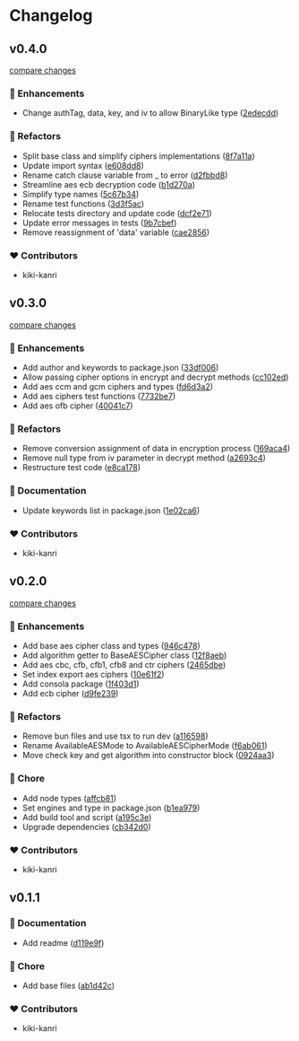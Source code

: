 # Changelog

## v0.4.0

[compare changes](https://github.com/kiki-kanri/node-ciphers/compare/v0.3.0...v0.4.0)

### 🚀 Enhancements

- Change authTag, data, key, and iv to allow BinaryLike type ([2edecdd](https://github.com/kiki-kanri/node-ciphers/commit/2edecdd))

### 💅 Refactors

- Split base class and simplify ciphers implementations ([8f7a11a](https://github.com/kiki-kanri/node-ciphers/commit/8f7a11a))
- Update import syntax ([e608dd8](https://github.com/kiki-kanri/node-ciphers/commit/e608dd8))
- Rename catch clause variable from _ to error ([d2fbbd8](https://github.com/kiki-kanri/node-ciphers/commit/d2fbbd8))
- Streamline aes ecb decryption code ([b1d270a](https://github.com/kiki-kanri/node-ciphers/commit/b1d270a))
- Simplify type names ([5c67b34](https://github.com/kiki-kanri/node-ciphers/commit/5c67b34))
- Rename test functions ([3d3f5ac](https://github.com/kiki-kanri/node-ciphers/commit/3d3f5ac))
- Relocate tests directory and update code ([dcf2e71](https://github.com/kiki-kanri/node-ciphers/commit/dcf2e71))
- Update error messages in tests ([9b7cbef](https://github.com/kiki-kanri/node-ciphers/commit/9b7cbef))
- Remove reassignment of 'data' variable ([cae2856](https://github.com/kiki-kanri/node-ciphers/commit/cae2856))

### ❤️ Contributors

- kiki-kanri

## v0.3.0

[compare changes](https://github.com/kiki-kanri/node-ciphers/compare/v0.2.0...v0.3.0)

### 🚀 Enhancements

- Add author and keywords to package.json ([33df006](https://github.com/kiki-kanri/node-ciphers/commit/33df006))
- Allow passing cipher options in encrypt and decrypt methods ([cc102ed](https://github.com/kiki-kanri/node-ciphers/commit/cc102ed))
- Add aes ccm and gcm ciphers and types ([fd6d3a2](https://github.com/kiki-kanri/node-ciphers/commit/fd6d3a2))
- Add aes ciphers test functions ([7732be7](https://github.com/kiki-kanri/node-ciphers/commit/7732be7))
- Add aes ofb cipher ([40041c7](https://github.com/kiki-kanri/node-ciphers/commit/40041c7))

### 💅 Refactors

- Remove conversion assignment of data in encryption process ([169aca4](https://github.com/kiki-kanri/node-ciphers/commit/169aca4))
- Remove null type from iv parameter in decrypt method ([a2693c4](https://github.com/kiki-kanri/node-ciphers/commit/a2693c4))
- Restructure test code ([e8ca178](https://github.com/kiki-kanri/node-ciphers/commit/e8ca178))

### 📖 Documentation

- Update keywords list in package.json ([1e02ca6](https://github.com/kiki-kanri/node-ciphers/commit/1e02ca6))

### ❤️ Contributors

- kiki-kanri

## v0.2.0

[compare changes](https://github.com/kiki-kanri/node-ciphers/compare/v0.1.0...v0.2.0)

### 🚀 Enhancements

- Add base aes cipher class and types ([946c478](https://github.com/kiki-kanri/node-ciphers/commit/946c478))
- Add algorithm getter to BaseAESCipher class ([12f8aeb](https://github.com/kiki-kanri/node-ciphers/commit/12f8aeb))
- Add aes cbc, cfb, cfb1, cfb8 and ctr ciphers ([2465dbe](https://github.com/kiki-kanri/node-ciphers/commit/2465dbe))
- Set index export aes ciphers ([10e61f2](https://github.com/kiki-kanri/node-ciphers/commit/10e61f2))
- Add consola package ([1f403d1](https://github.com/kiki-kanri/node-ciphers/commit/1f403d1))
- Add ecb cipher ([d9fe239](https://github.com/kiki-kanri/node-ciphers/commit/d9fe239))

### 💅 Refactors

- Remove bun files and use tsx to run dev ([a116598](https://github.com/kiki-kanri/node-ciphers/commit/a116598))
- Rename AvailableAESMode to AvailableAESCipherMode ([f6ab061](https://github.com/kiki-kanri/node-ciphers/commit/f6ab061))
- Move check key and get algorithm into constructor block ([0924aa3](https://github.com/kiki-kanri/node-ciphers/commit/0924aa3))

### 🏡 Chore

- Add node types ([affcb81](https://github.com/kiki-kanri/node-ciphers/commit/affcb81))
- Set engines and type in package.json ([b1ea979](https://github.com/kiki-kanri/node-ciphers/commit/b1ea979))
- Add build tool and script ([a195c3e](https://github.com/kiki-kanri/node-ciphers/commit/a195c3e))
- Upgrade dependencies ([cb342d0](https://github.com/kiki-kanri/node-ciphers/commit/cb342d0))

### ❤️ Contributors

- kiki-kanri

## v0.1.1

### 📖 Documentation

- Add readme ([d119e9f](https://github.com/kiki-kanri/node-ciphers/commit/d119e9f))

### 🏡 Chore

- Add base files ([ab1d42c](https://github.com/kiki-kanri/node-ciphers/commit/ab1d42c))

### ❤️ Contributors

- kiki-kanri
